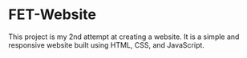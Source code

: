 # FET-Website
This project is my 2nd attempt at creating a website. It is a simple and responsive website built using HTML, CSS, and JavaScript. 
